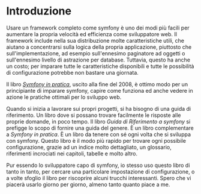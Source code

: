 Introduzione
============

Usare un framework completo come symfony è uno dei modi più facili
per aumentare la propria velocità ed efficienza come sviluppatore web.
Il framework include nella sua distribuzione molte caratteristiche utili,
che aiutano a concentrarsi sulla logica della propria applicazione,
piuttosto che sull'implementazione, ad esempio sull'ennesimo paginatore
ad oggetti o sull'ennesimo livello di astrazione per database. Tuttavia,
questo ha anche un costo; per imparare tutte le caratteristiche disponibili
e tutte le possibilità di configurazione potrebbe non bastare una giornata.

Il libro [*Symfony in pratica*](http://www.symfony-project.org/jobeet/1_2/Doctrine/it/),
uscito alla fine del 2008, è ottimo modo per un principiante di imparare
symfony, capire come funziona ed anche vedere in azione le pratiche ottimali
per lo sviluppo web.

Quando si inizia a lavorare sui propri progetti, si ha bisogno di una guida
di riferimento. Un libro dove si possano trovare facilmente le risposte
alle proprie domande, in poco tempo. Il libro *Guida di Riferimento a symfony*
si prefigge lo scopo di fornire una guida del genere. È un libro
complementare a *Symfony in pratica*. È un libro da tenere con sé ogni
volta che si sviluppa con symfony. Questo libro è il modo più rapido per
trovare ogni possibile configurazione, grazie ad un indice molto dettagliato,
un glossario, riferimenti incrociati nei capitoli, tabelle e molto altro.

Pur essendo lo sviluppatore capo di symfony, io stesso uso questo libro di
tanto in tanto, per cercare una particolare impostazione di configurazione,
o a volte sfoglio il libro per riscoprire alcuni trucchi interessanti. Spero
che vi piacerà usarlo giorno per giorno, almeno tanto quanto piace a me.
